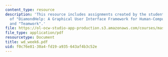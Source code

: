 ```yaml
---
content_type: resource
description: 'This resource includes assignments created by the students on Review
  of "DiamondHelp: A Graphical User Interface Framework for Human-Computer Collaboration",
  and "Teamwork".'
file: https://ol-ocw-studio-app-production.s3.amazonaws.com/courses/mas-965-relational-machines-spring-2005/f0c76e8130a4fd19a935643af4b3c52e_wd_week6.pdf
file_type: application/pdf
resourcetype: Document
title: wd_week6.pdf
uid: f0c76e81-30a4-fd19-a935-643af4b3c52e
---
```

